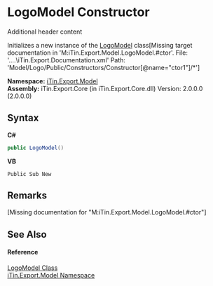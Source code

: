 # LogoModel Constructor 
Additional header content 

Initializes a new instance of the <a href="T_iTin_Export_Model_LogoModel">LogoModel</a> class\[Missing <include> target documentation in 'M:iTin.Export.Model.LogoModel.#ctor'.  File: '..\..\iTin.Export.Documentation.xml' Path: 'Model/Logo/Public/Constructors/Constructor[@name="ctor1"]/*'\]

**Namespace:**&nbsp;<a href="N_iTin_Export_Model">iTin.Export.Model</a><br />**Assembly:**&nbsp;iTin.Export.Core (in iTin.Export.Core.dll) Version: 2.0.0.0 (2.0.0.0)

## Syntax

**C#**<br />
``` C#
public LogoModel()
```

**VB**<br />
``` VB
Public Sub New
```


## Remarks
\[Missing <remarks> documentation for "M:iTin.Export.Model.LogoModel.#ctor"\]

## See Also


#### Reference
<a href="T_iTin_Export_Model_LogoModel">LogoModel Class</a><br /><a href="N_iTin_Export_Model">iTin.Export.Model Namespace</a><br />